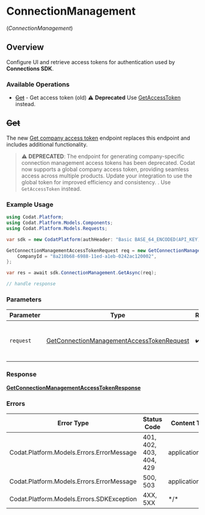 # ConnectionManagement
(*ConnectionManagement*)

## Overview

Configure UI and retrieve access tokens for authentication used by **Connections SDK**.

### Available Operations

* [~~Get~~](#get) - Get access token (old) :warning: **Deprecated** Use [GetAccessToken](docs/sdks/companies/README.md#getaccesstoken) instead.

## ~~Get~~

﻿The new [Get company access token](https://docs.codat.io/platform-api#/operations/get-company-access-token) endpoint replaces this endpoint and includes additional functionality.

> :warning: **DEPRECATED**: The endpoint for generating company-specific connection management access tokens has been deprecated.
Codat now supports a global company access token, providing seamless access across multiple products.
Update your integration to use the global token for improved efficiency and consistency.
. Use `GetAccessToken` instead.

### Example Usage

<!-- UsageSnippet language="csharp" operationID="get-connection-management-access-token" method="get" path="/companies/{companyId}/connectionManagement/accessToken" -->
```csharp
using Codat.Platform;
using Codat.Platform.Models.Components;
using Codat.Platform.Models.Requests;

var sdk = new CodatPlatform(authHeader: "Basic BASE_64_ENCODED(API_KEY)");

GetConnectionManagementAccessTokenRequest req = new GetConnectionManagementAccessTokenRequest() {
    CompanyId = "8a210b68-6988-11ed-a1eb-0242ac120002",
};

var res = await sdk.ConnectionManagement.GetAsync(req);

// handle response
```

### Parameters

| Parameter                                                                                                       | Type                                                                                                            | Required                                                                                                        | Description                                                                                                     |
| --------------------------------------------------------------------------------------------------------------- | --------------------------------------------------------------------------------------------------------------- | --------------------------------------------------------------------------------------------------------------- | --------------------------------------------------------------------------------------------------------------- |
| `request`                                                                                                       | [GetConnectionManagementAccessTokenRequest](../../Models/Requests/GetConnectionManagementAccessTokenRequest.md) | :heavy_check_mark:                                                                                              | The request object to use for the request.                                                                      |

### Response

**[GetConnectionManagementAccessTokenResponse](../../Models/Requests/GetConnectionManagementAccessTokenResponse.md)**

### Errors

| Error Type                                | Status Code                               | Content Type                              |
| ----------------------------------------- | ----------------------------------------- | ----------------------------------------- |
| Codat.Platform.Models.Errors.ErrorMessage | 401, 402, 403, 404, 429                   | application/json                          |
| Codat.Platform.Models.Errors.ErrorMessage | 500, 503                                  | application/json                          |
| Codat.Platform.Models.Errors.SDKException | 4XX, 5XX                                  | \*/\*                                     |
